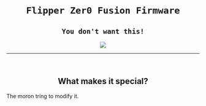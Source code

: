<h1 align="center"><code>Flipper Zer0 Fusion Firmware</code></h1>
<h2 align="center"><code>You don't want this!</code></h1>

<p align="center">
  <img src="https://3.bp.blogspot.com/_LbccUVbSRd8/S31Q4d7WfeI/AAAAAAAAGM0/FtGHgukTIzg/s1600/amazon-river-dolphin+1.jpg">
</p>

-----
<br>
<h2 align="center">What makes it special?</h2>

The moron tring to modify it.
